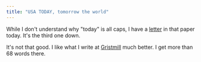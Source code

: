 ```yaml
---
title: "USA TODAY, tomorrow the world"
---
```

While I don't understand why "today" is all caps, I have a
[letter](http://www.usatoday.com/printedition/news/20050617/letfeat17.art.htm)
in that paper today. It's the third one down.

  
It's not that good. I like what I write at
[Gristmill](http://gristmill.grist.org) much better. I get more than 68 words
there.

